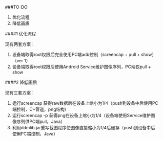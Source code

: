 ###TO-DO

1. 优化流程
2. 降低画质

####1 优化流程

现有两套方案：

1. 设备端取得root权限后完全使用PC端adb控制（screencap + pull + show）（ver 1）
2. 设备端取得root权限后使用Android Service维护图像序列，PC端仅pull + show

####2 降低画质

现有三套方案：

1. 运行screencap 获得raw数据后在设备上缩小为1/4（push到设备中后使用PC端控制，C+管道，png结构）
2. 运行screencap -p 获得png在设备上缩小为1/4（设备端使用Service维护图像序列供PC端pull，Java）
3. 利用ddmlib.jar重写截图程序使图像直接缩小为1/4后储存（push到设备中后使用PC端控制，Java）

